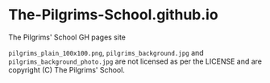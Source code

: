 # The-Pilgrims-School.github.io
The Pilgrims' School GH pages site

`pilgrims_plain_100x100.png`, `pilgrims_background.jpg` and `pilgrims_background_photo.jpg` are not licensed as per the LICENSE and are copyright (C) The Pilgrims' School.